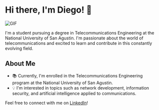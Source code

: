 # Hi there, I'm Diego! 👋

![GIF](https://example.com/your_gif.gif)

I'm a student pursuing a degree in Telecommunications Engineering at the National University of San Agustin. I'm passionate about the world of telecommunications and excited to learn and contribute in this constantly evolving field.

## About Me

- 📚 Currently, I'm enrolled in the Telecommunications Engineering program at the National University of San Agustin.
- 💡 I'm interested in topics such as network development, information security, and artificial intelligence applied to communications.

Feel free to connect with me on [LinkedIn]([https://www.linkedin.com/in/yourprofile](https://www.linkedin.com/in/diego-marcelo-banda-gutierrez-a80620280/)https://www.linkedin.com/in/diego-marcelo-banda-gutierrez-a80620280/)!


